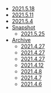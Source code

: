* [2021.5.18](./archive/2021.5.18.md)
* [2021.5.11](./archive/2021.5.11.md)
* [2021.5.4](./archive/2021.5.4.md)
* [Snapshot]()
    * [2021.5.25](./2021.5.25-SNAPSHOT.md)
* [Archive]()
    * [2021.4.27](./archive/2021.4.27.md)
    * [2021.4.27](./archive/2021.4.22.md)
    * [2021.4.27](./archive/2021.4.13.md)
    * [2021.4.12](./archive/2021.4.12.md)
    * [2021.4.8](./archive/2021.4.8.md)
    * [2021.4.7](./archive/2021.4.7.md)
    * [2021.4.6](./archive/2021.4.6.md)